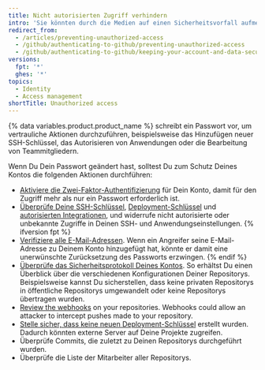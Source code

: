 ```yaml
---
title: Nicht autorisierten Zugriff verhindern
intro: 'Sie könnten durch die Medien auf einen Sicherheitsvorfall aufmerksam gemacht werden, z. B. auf die Entdeckung des [Heartbleed-Bugs](http://heartbleed.com/), oder Ihr Computer könnte gestohlen werden, während Sie bei {% data variables.product.product_location %} angemeldet sind. In solchen Fällen kannst Du durch das Ändern Deines Passworts den unerwünschten zukünftigen Zugriff auf Dein Konto und Deine Projekte verhindern.'
redirect_from:
  - /articles/preventing-unauthorized-access
  - /github/authenticating-to-github/preventing-unauthorized-access
  - /github/authenticating-to-github/keeping-your-account-and-data-secure/preventing-unauthorized-access
versions:
  fpt: '*'
  ghes: '*'
topics:
  - Identity
  - Access management
shortTitle: Unauthorized access
---
```


{% data variables.product.product_name %} schreibt ein Passwort vor, um vertrauliche Aktionen durchzuführen, beispielsweise das Hinzufügen neuer SSH-Schlüssel, das Autorisieren von Anwendungen oder die Bearbeitung von Teammitgliedern.

Wenn Du Dein Passwort geändert hast, solltest Du zum Schutz Deines Kontos die folgenden Aktionen durchführen:

- [Aktiviere die Zwei-Faktor-Authentifizierung](/articles/about-two-factor-authentication) für Dein Konto, damit für den Zugriff mehr als nur ein Passwort erforderlich ist.
- [Überprüfe Deine SSH-Schlüssel](/articles/reviewing-your-ssh-keys), [Deployment-Schlüssel](/articles/reviewing-your-deploy-keys) und [autorisierten Integrationen](/articles/reviewing-your-authorized-integrations), und widerrufe nicht autorisierte oder unbekannte Zugriffe in Deinen SSH- und Anwendungseinstellungen.
{% ifversion fpt %}
- [Verifiziere alle E-Mail-Adressen](/articles/verifying-your-email-address). Wenn ein Angreifer seine E-Mail-Adresse zu Deinem Konto hinzugefügt hat, könnte er damit eine unerwünschte Zurücksetzung des Passworts erzwingen.
{% endif %}
- [Überprüfe das Sicherheitsprotokoll Deines Kontos](/github/authenticating-to-github/reviewing-your-security-log). So erhältst Du einen Überblick über die verschiedenen Konfigurationen Deiner Repositorys. Beispielsweise kannst Du sicherstellen, dass keine privaten Repositorys in öffentliche Repositorys umgewandelt oder keine Repositorys übertragen wurden.
- [Review the webhooks](/articles/creating-webhooks) on your repositories. Webhooks could allow an attacker to intercept pushes made to your repository.
- [Stelle sicher, dass keine neuen Deployment-Schlüssel](/guides/managing-deploy-keys/#deploy-keys) erstellt wurden. Dadurch könnten externe Server auf Deine Projekte zugreifen.
- Überprüfe Commits, die zuletzt zu Deinen Repositorys durchgeführt wurden.
- Überprüfe die Liste der Mitarbeiter aller Repositorys.
